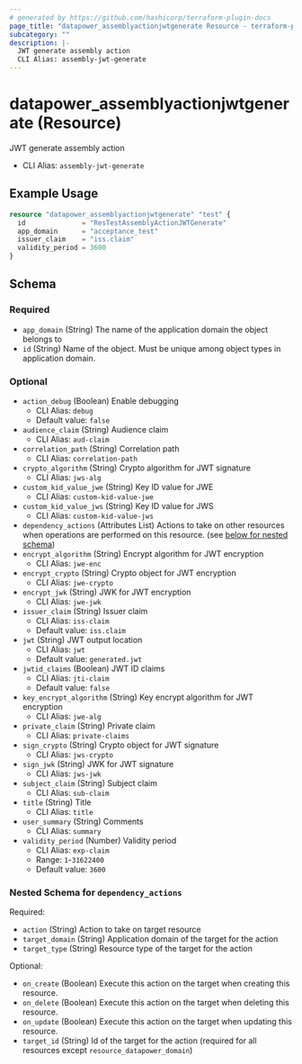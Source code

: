 ```yaml
---
# generated by https://github.com/hashicorp/terraform-plugin-docs
page_title: "datapower_assemblyactionjwtgenerate Resource - terraform-provider-datapower"
subcategory: ""
description: |-
  JWT generate assembly action
  CLI Alias: assembly-jwt-generate
---
```


# datapower_assemblyactionjwtgenerate (Resource)

JWT generate assembly action
  - CLI Alias: `assembly-jwt-generate`

## Example Usage

```terraform
resource "datapower_assemblyactionjwtgenerate" "test" {
  id              = "ResTestAssemblyActionJWTGenerate"
  app_domain      = "acceptance_test"
  issuer_claim    = "iss.claim"
  validity_period = 3600
}
```

<!-- schema generated by tfplugindocs -->
## Schema

### Required

- `app_domain` (String) The name of the application domain the object belongs to
- `id` (String) Name of the object. Must be unique among object types in application domain.

### Optional

- `action_debug` (Boolean) Enable debugging
  - CLI Alias: `debug`
  - Default value: `false`
- `audience_claim` (String) Audience claim
  - CLI Alias: `aud-claim`
- `correlation_path` (String) Correlation path
  - CLI Alias: `correlation-path`
- `crypto_algorithm` (String) Crypto algorithm for JWT signature
  - CLI Alias: `jws-alg`
- `custom_kid_value_jwe` (String) Key ID value for JWE
  - CLI Alias: `custom-kid-value-jwe`
- `custom_kid_value_jws` (String) Key ID value for JWS
  - CLI Alias: `custom-kid-value-jws`
- `dependency_actions` (Attributes List) Actions to take on other resources when operations are performed on this resource. (see [below for nested schema](#nestedatt--dependency_actions))
- `encrypt_algorithm` (String) Encrypt algorithm for JWT encryption
  - CLI Alias: `jwe-enc`
- `encrypt_crypto` (String) Crypto object for JWT encryption
  - CLI Alias: `jwe-crypto`
- `encrypt_jwk` (String) JWK for JWT encryption
  - CLI Alias: `jwe-jwk`
- `issuer_claim` (String) Issuer claim
  - CLI Alias: `iss-claim`
  - Default value: `iss.claim`
- `jwt` (String) JWT output location
  - CLI Alias: `jwt`
  - Default value: `generated.jwt`
- `jwtid_claims` (Boolean) JWT ID claims
  - CLI Alias: `jti-claim`
  - Default value: `false`
- `key_encrypt_algorithm` (String) Key encrypt algorithm for JWT encryption
  - CLI Alias: `jwe-alg`
- `private_claim` (String) Private claim
  - CLI Alias: `private-claims`
- `sign_crypto` (String) Crypto object for JWT signature
  - CLI Alias: `jws-crypto`
- `sign_jwk` (String) JWK for JWT signature
  - CLI Alias: `jws-jwk`
- `subject_claim` (String) Subject claim
  - CLI Alias: `sub-claim`
- `title` (String) Title
  - CLI Alias: `title`
- `user_summary` (String) Comments
  - CLI Alias: `summary`
- `validity_period` (Number) Validity period
  - CLI Alias: `exp-claim`
  - Range: `1`-`31622400`
  - Default value: `3600`

<a id="nestedatt--dependency_actions"></a>
### Nested Schema for `dependency_actions`

Required:

- `action` (String) Action to take on target resource
- `target_domain` (String) Application domain of the target for the action
- `target_type` (String) Resource type of the target for the action

Optional:

- `on_create` (Boolean) Execute this action on the target when creating this resource.
- `on_delete` (Boolean) Execute this action on the target when deleting this resource.
- `on_update` (Boolean) Execute this action on the target when updating this resource.
- `target_id` (String) Id of the target for the action (required for all resources except `resource_datapower_domain`)
